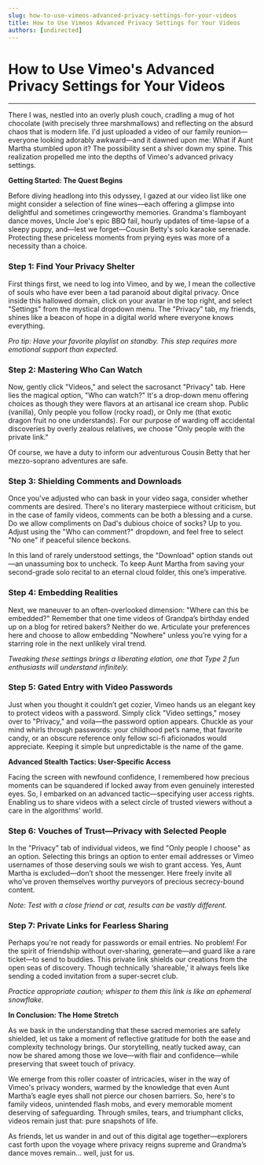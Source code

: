 ```yaml
---
slug: how-to-use-vimeos-advanced-privacy-settings-for-your-videos
title: How to Use Vimeos Advanced Privacy Settings for Your Videos
authors: [undirected]
---
```



# How to Use Vimeo's Advanced Privacy Settings for Your Videos

---

There I was, nestled into an overly plush couch, cradling a mug of hot chocolate (with precisely three marshmallows) and reflecting on the absurd chaos that is modern life. I'd just uploaded a video of our family reunion—everyone looking adorably awkward—and it dawned upon me: What if Aunt Martha stumbled upon it? The possibility sent a shiver down my spine. This realization propelled me into the depths of Vimeo's advanced privacy settings.

**Getting Started: The Quest Begins**

Before diving headlong into this odyssey, I gazed at our video list like one might consider a selection of fine wines—each offering a glimpse into delightful and sometimes cringeworthy memories. Grandma's flamboyant dance moves, Uncle Joe's epic BBQ fail, hourly updates of time-lapse of a sleepy puppy, and—lest we forget—Cousin Betty's solo karaoke serenade. Protecting these priceless moments from prying eyes was more of a necessity than a choice.

### Step 1: Find Your Privacy Shelter

First things first, we need to log into Vimeo, and by we, I mean the collective of souls who have ever been a tad paranoid about digital privacy. Once inside this hallowed domain, click on your avatar in the top right, and select "Settings" from the mystical dropdown menu. The "Privacy" tab, my friends, shines like a beacon of hope in a digital world where everyone knows everything.

*Pro tip: Have your favorite playlist on standby. This step requires more emotional support than expected.*

### Step 2: Mastering Who Can Watch

Now, gently click "Videos," and select the sacrosanct "Privacy" tab. Here lies the magical option, "Who can watch?" It's a drop-down menu offering choices as though they were flavors at an artisanal ice cream shop. Public (vanilla), Only people you follow (rocky road), or Only me (that exotic dragon fruit no one understands). For our purpose of warding off accidental discoveries by overly zealous relatives, we choose "Only people with the private link."

Of course, we have a duty to inform our adventurous Cousin Betty that her mezzo-soprano adventures are safe.

### Step 3: Shielding Comments and Downloads

Once you've adjusted who can bask in your video saga, consider whether comments are desired. There's no literary masterpiece without criticism, but in the case of family videos, comments can be both a blessing and a curse. Do we allow compliments on Dad's dubious choice of socks? Up to you. Adjust using the "Who can comment?" dropdown, and feel free to select "No one" if peaceful silence beckons.

In this land of rarely understood settings, the "Download" option stands out—an unassuming box to uncheck. To keep Aunt Martha from saving your second-grade solo recital to an eternal cloud folder, this one’s imperative.

### Step 4: Embedding Realities

Next, we maneuver to an often-overlooked dimension: "Where can this be embedded?" Remember that one time videos of Grandpa’s birthday ended up on a blog for retired bakers? Neither do we. Articulate your preferences here and choose to allow embedding "Nowhere" unless you’re vying for a starring role in the next unlikely viral trend.

*Tweaking these settings brings a liberating elation, one that Type 2 fun enthusiasts will understand infinitely.*

### Step 5: Gated Entry with Video Passwords

Just when you thought it couldn’t get cozier, Vimeo hands us an elegant key to protect videos with a password. Simply click "Video settings," mosey over to "Privacy," and voila—the password option appears. Chuckle as your mind whirls through passwords: your childhood pet’s name, that favorite candy, or an obscure reference only fellow sci-fi aficionados would appreciate. Keeping it simple but unpredictable is the name of the game.

**Advanced Stealth Tactics: User-Specific Access**

Facing the screen with newfound confidence, I remembered how precious moments can be squandered if locked away from even genuinely interested eyes. So, I embarked on an advanced tactic—specifying user access rights. Enabling us to share videos with a select circle of trusted viewers without a care in the algorithms' world.

### Step 6: Vouches of Trust—Privacy with Selected People

In the "Privacy" tab of individual videos, we find "Only people I choose" as an option. Selecting this brings an option to enter email addresses or Vimeo usernames of those deserving souls we wish to grant access. Yes, Aunt Martha is excluded—don’t shoot the messenger. Here freely invite all who've proven themselves worthy purveyors of precious secrecy-bound content.

*Note: Test with a close friend or cat, results can be vastly different.*

### Step 7: Private Links for Fearless Sharing

Perhaps you're not ready for passwords or email entries. No problem! For the spirit of friendship without over-sharing, generate—and guard like a rare ticket—to send to buddies. This private link shields our creations from the open seas of discovery. Though technically ‘shareable,’ it always feels like sending a coded invitation from a super-secret club.

*Practice appropriate caution; whisper to them this link is like an ephemeral snowflake.*

**In Conclusion: The Home Stretch**

As we bask in the understanding that these sacred memories are safely shielded, let us take a moment of reflective gratitude for both the ease and complexity technology brings. Our storytelling, neatly tucked away, can now be shared among those we love—with flair and confidence—while preserving that sweet touch of privacy.

We emerge from this roller coaster of intricacies, wiser in the way of Vimeo's privacy wonders, warmed by the knowledge that even Aunt Martha’s eagle eyes shall not pierce our chosen barriers. So, here's to family videos, unintended flash mobs, and every memorable moment deserving of safeguarding. Through smiles, tears, and triumphant clicks, videos remain just that: pure snapshots of life.

As friends, let us wander in and out of this digital age together—explorers cast forth upon the voyage where privacy reigns supreme and Grandma’s dance moves remain... well, just for us.